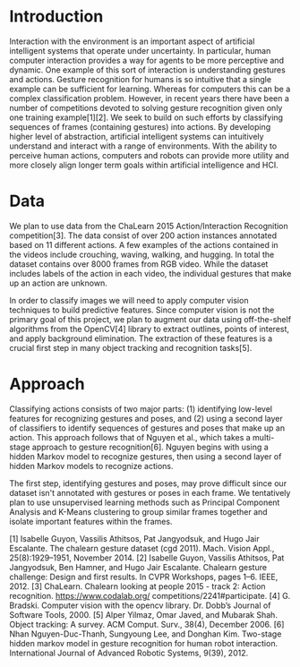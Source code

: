 # Introduction
Interaction with the environment is an important aspect of artificial intelligent systems that operate under uncertainty. In particular, human computer interaction provides a way for agents to be more perceptive and dynamic. One example of this sort of interaction is understanding gestures and actions. Gesture recognition for humans is so intuitive that a single example can be sufficient for learning. Whereas for computers this can be a complex classification problem. However, in recent years there have been a number of competitions devoted to solving gesture recognition given only one training example[1][2]. We seek to build on such efforts by classifying sequences of frames (containing gestures) into actions. By developing higher level of abstraction, artificial intelligent systems can intuitively understand and interact with a range of environments. With the ability to perceive human actions, computers and robots can provide more utility and more closely align longer term goals within artificial intelligence and HCI.

# Data
We plan to use data from the ChaLearn 2015 Action/Interaction Recognition competition[3]. The data consist of over 200 action instances annotated based on 11 different actions. A few examples of the actions contained in the videos include crouching, waving, walking, and hugging. In total the dataset contains over 8000 frames from RGB video. While the dataset includes labels of the action in each video, the individual gestures that make up an action are unknown.

In order to classify images we will need to apply computer vision techniques to build predictive features. Since computer vision is not the primary goal of this project, we plan to augment our data using off-the-shelf algorithms from the OpenCV[4] library to extract outlines, points of interest, and apply background elimination. The extraction of these features is a crucial first step in many object tracking and recognition tasks[5].

# Approach
Classifying actions consists of two major parts: (1) identifying low-level features for recognizing gestures and poses, and (2) using a second layer of classifiers to identify sequences of gestures and poses that make up an action. This approach follows that of Nguyen et al., which takes a multi-stage approach to gesture recognition[6]. Nguyen begins with using a hidden Markov model to recognize gestures, then using a second layer of hidden Markov models to recognize actions.

The first step, identifying gestures and poses, may prove difficult since our dataset isn't annotated with gestures or poses in each frame. We tentatively plan to use unsupervised learning methods such as Principal Component Analysis and K-Means clustering to group similar frames together and isolate important features within the frames.


[1] Isabelle Guyon, Vassilis Athitsos, Pat Jangyodsuk, and Hugo Jair Escalante. The chalearn gesture dataset (cgd 2011). Mach. Vision Appl., 25(8):1929–1951, November 2014.
[2] Isabelle Guyon, Vassilis Athitsos, Pat Jangyodsuk, Ben Hamner, and Hugo Jair Escalante. Chalearn gesture challenge: Design and first results. In CVPR Workshops, pages 1–6. IEEE, 2012.
[3] ChaLearn. Chalearn looking at people 2015 - track 2: Action recognition. https://www.codalab.org/ competitions/2241#participate.
[4] G. Bradski. Computer vision with the opencv library. Dr. Dobb’s Journal of Software Tools, 2000.
[5] Alper Yilmaz, Omar Javed, and Mubarak Shah. Object tracking: A survey. ACM Comput. Surv., 38(4),
December 2006.
[6] Nhan Nguyen-Duc-Thanh, Sungyoung Lee, and Donghan Kim. Two-stage hidden markov model in gesture recognition for human robot interaction. International Journal of Advanced Robotic Systems, 9(39), 2012.
<!---[7] Sushmita Mitra and Tinku Acharya. Gesture recognition: A survey. Systems, Man, and Cybernetics, Part C: Applications and Reviews, IEEE Transactions on, 37(3):311–324, 2007.
[8] Ruben Glatt, José C Freire Jr, and Daniel JBS Sampaio. Proposal for a deep learning architecture for activity recognition. International Journal of Engineering & Technology, 14(5), 2014.
[9] N Neverova, C Wolf, GW Taylor, and F Nebout. Multi-scale deep learning for gesture detection and localization. In ECCV Workshops, 2014.
-->
